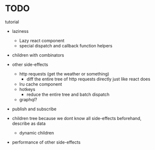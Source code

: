 # TODO

tutorial
- laziness
  - Lazy react component
  - special dispatch and callback function helpers

- children with combinators

- other side-effects
  - http requests (get the weather or something)
    - diff the entire tree of http requests directly just like react does
  - lru cache component
  - hotkeys
    - reduce the entire tree and batch dispatch
  - graphql?

- publish and subscribe

- children tree because we dont know all side-effects beforehand, describe as data
  - dynamic children

- performance of other side-effects
